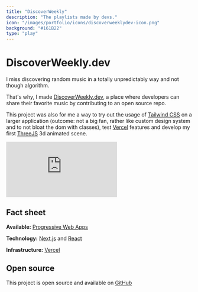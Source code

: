 ```yaml
---
title: "DiscoverWeekly"
description: "The playlists made by devs."
icon: "/images/portfolio/icons/discoverweeklydev-icon.png"
background: "#161B22"
type: "play"
---
```


# DiscoverWeekly.dev

I miss discovering random music in a totally unpredictably way and not though algorithm.

That's why, I made [DiscoverWeekly.dev](https://discoverweekly.dev/), a place where developers can share their favorite music by contributing to an open source repo.

This project was also for me a way to try out the usage of [Tailwind CSS](https://tailwindcss.com/) on a larger application (outcome: not a big fan, rather like custom design system and to not bloat the dom with classes), test [Vercel](https://vercel.com/) features and develop my first [ThreeJS](https://threejs.org/) 3d animated scene.

<iframe
    title="DiscoverWeekly demo"
    src="https://www.youtube.com/embed/uohpcHeR_E8"
    frameBorder="0"
    allow="accelerometer; autoplay; encrypted-media; gyroscope; picture-in-picture"></iframe>

## Fact sheet

**Available:** [Progressive Web Apps](https://discoverweekly.dev/)

**Technology:** [Next.js](https://nextjs.org/) and [React](https://reactjs.org/)

**Infrastructure:** [Vercel](https://vercel.com/)

## Open source

This project is open source and available on [GitHub](https://github.com/peterpeterparker/discoverweekly.dev)
